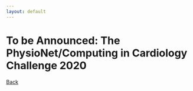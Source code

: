 ```yaml
---
layout: default
---
```


# To be Announced: The PhysioNet/Computing in Cardiology Challenge 2020

[Back](../index.html)
